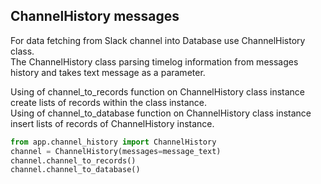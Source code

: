 ## ChannelHistory messages

For data fetching from Slack channel into Database use ChannelHistory class.  
The ChannelHistory class parsing timelog information from messages history and takes text message as a parameter.

Using of channel_to_records function on ChannelHistory class instance create lists of records within the class instance.  
Using of channel_to_database function on ChannelHistory class instance insert lists of records of ChannelHistory instance.  


```python
from app.channel_history import ChannelHistory
channel = ChannelHistory(messages=message_text)
channel.channel_to_records()
channel.channel_to_database()
```
